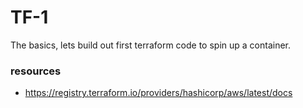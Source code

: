 # TF-1

The basics, lets build out first terraform code to spin up a container. 

### resources
* https://registry.terraform.io/providers/hashicorp/aws/latest/docs
